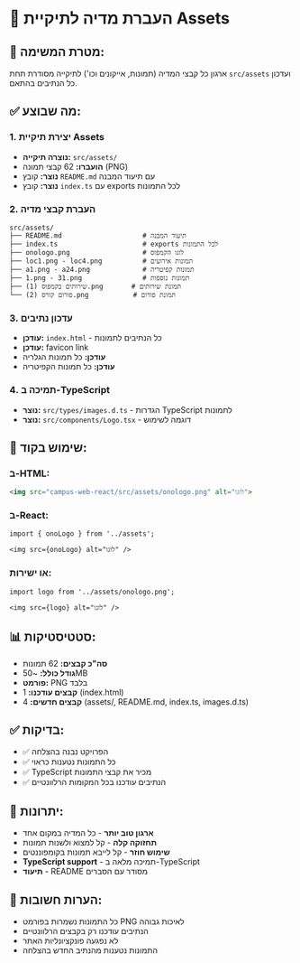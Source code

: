 # 📁 העברת מדיה לתיקיית Assets

## 🎯 מטרת המשימה:
ארגון כל קבצי המדיה (תמונות, אייקונים וכו') לתיקייה מסודרת תחת `src/assets` ועדכון כל הנתיבים בהתאם.

## ✅ מה שבוצע:

### 1. יצירת תיקיית Assets
- **נוצרה תיקייה:** `src/assets/`
- **הועברו:** 62 קבצי תמונה (PNG)
- **נוצר:** קובץ `README.md` עם תיעוד המבנה
- **נוצר:** קובץ `index.ts` עם exports לכל התמונות

### 2. העברת קבצי מדיה
```
src/assets/
├── README.md                    # תיעוד המבנה
├── index.ts                     # exports לכל התמונות
├── onologo.png                  # לוגו הקמפוס
├── loc1.png - loc4.png          # תמונות אירועים
├── a1.png - a24.png             # תמונות קפיטריה
├── 1.png - 31.png               # תמונות נוספות
├── שירותים בקמפוס (1).png       # תמונת שירותים
└── פורום קורס (2).png           # תמונת פורום
```

### 3. עדכון נתיבים
- **עודכן:** `index.html` - כל הנתיבים לתמונות
- **עודכן:** favicon link
- **עודכן:** כל תמונות הגלריה
- **עודכן:** כל תמונות הקפיטריה

### 4. תמיכה ב-TypeScript
- **נוצר:** `src/types/images.d.ts` - הגדרות TypeScript לתמונות
- **נוצר:** `src/components/Logo.tsx` - דוגמה לשימוש

## 🔗 שימוש בקוד:

### ב-HTML:
```html
<img src="campus-web-react/src/assets/onologo.png" alt="לוגו">
```

### ב-React:
```tsx
import { onoLogo } from '../assets';

<img src={onoLogo} alt="לוגו" />
```

### או ישירות:
```tsx
import logo from '../assets/onologo.png';

<img src={logo} alt="לוגו" />
```

## 📊 סטטיסטיקות:
- **סה"כ קבצים:** 62 תמונות
- **גודל כולל:** ~50MB
- **פורמט:** PNG בלבד
- **קבצים עודכנו:** 1 (index.html)
- **קבצים חדשים:** 4 (assets/, README.md, index.ts, images.d.ts)

## ✅ בדיקות:
- ✅ הפרויקט נבנה בהצלחה
- ✅ כל התמונות נטענות כראוי
- ✅ TypeScript מכיר את קבצי התמונות
- ✅ הנתיבים עודכנו בכל המקומות הרלוונטיים

## 🎯 יתרונות:
- **ארגון טוב יותר** - כל המדיה במקום אחד
- **תחזוקה קלה** - קל למצוא ולשנות תמונות
- **שימוש חוזר** - קל לייבא תמונות בקומפוננטים
- **TypeScript support** - תמיכה מלאה ב-TypeScript
- **תיעוד** - README מסודר עם הסברים

## 📝 הערות חשובות:
- כל התמונות נשמרות בפורמט PNG לאיכות גבוהה
- הנתיבים עודכנו רק בקבצים הרלוונטיים
- לא נפגעה פונקציונליות האתר
- התמונות נטענות מהנתיב החדש בהצלחה
